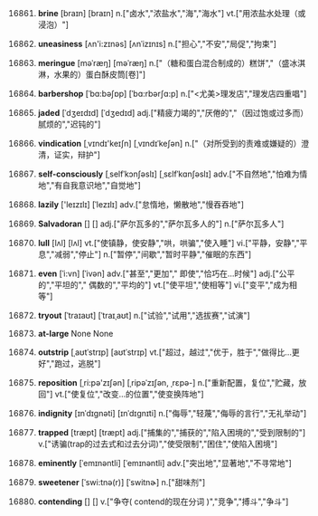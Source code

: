 16861. **brine**
[braɪn]  [braɪn]
n.["卤水","浓盐水","海","海水"]  vt.["用浓盐水处理（或浸泡）"]  

16862. **uneasiness**
[ʌn'i:zɪnəs]  [ʌnˈizɪnɪs]
n.["担心","不安","局促","拘束"]  

16863. **meringue**
[məˈræŋ]  [məˈræŋ]
n.["（糖和蛋白混合制成的）糕饼","（盛冰淇淋，水果的）蛋白酥皮筒[卷]"]  

16864. **barbershop**
[ˈbɑ:bəʃɒp]  [ˈbɑ:rbərʃɑ:p]
n.["<尤美>理发店","理发店四重唱"]  

16865. **jaded**
[ˈdʒeɪdɪd]  [ˈdʒedɪd]
adj.["精疲力竭的","厌倦的","（因过饱或过多而）腻烦的","迟钝的"]  

16866. **vindication**
[ˌvɪndɪ'keɪʃn]  [ˌvɪndɪˈkeʃən]
n.["（对所受到的责难或嫌疑的）澄清，证实，辩护"]  

16867. **self-consciously**
[ˌselfˈkɔnʃəslɪ]  [ˌsɛlfˈkɑnʃəslɪ]
adv.["不自然地","怕难为情地","有自我意识地","自觉地"]  

16868. **lazily**
['leɪzɪlɪ]  [ˈlezɪlɪ]
adv.["怠惰地，懒散地","慢吞吞地"]  

16869. **Salvadoran**
[]  []
adj.["萨尔瓦多的","萨尔瓦多人的"]  n.["萨尔瓦多人"]  

16870. **lull**
[lʌl]  [lʌl]
vt.["使镇静，使安静","哄，哄骗","使入睡"]  vi.["平静，安静","平息","减弱","停止"]  n.["暂停","间歇","暂时平静","催眠的东西"]  

16871. **even**
[ˈi:vn]  [ˈivən]
adv.["甚至","更加"," 即使","恰巧在…时候"]  adj.["公平的","平坦的"," 偶数的","平均的"]  vt.["使平坦","使相等"]  vi.["变平","成为相等"]  

16872. **tryout**
[ˈtraɪaʊt]  [ˈtraɪˌaʊt]
n.["试验","试用","选拔赛","试演"]  

16873. **at-large**
None
None

16874. **outstrip**
[ˌaʊtˈstrɪp]  [aʊtˈstrɪp]
vt.["超过，越过","优于，胜于","做得比…更好","跑过，逃脱"]  

16875. **reposition**
[ˌri:pə'zɪʃən]  [ˌripəˈzɪʃən, ˌrɛpə-]
n.["重新配置，复位","贮藏，放回"]  vt.["使复位","改变…的位置","使变换阵地"]  

16876. **indignity**
[ɪnˈdɪgnəti]  [ɪnˈdɪɡnɪti]
n.["侮辱","轻蔑","侮辱的言行","无礼举动"]  

16877. **trapped**
[træpt]  [træpt]
adj.["捕集的","捕获的","陷入困境的","受到限制的"]  v.["诱骗(trap的过去式和过去分词)","使受限制","困住","使陷入困境"]  

16878. **eminently**
[ˈemɪnəntli]  [ˈemɪnəntli]
adv.["突出地","显著地","不寻常地"]  

16879. **sweetener**
[ˈswi:tnə(r)]  [ˈswitnɚ]
n.["甜味剂"]  

16880. **contending**
[]  []
v.["争夺( contend的现在分词 )","竞争","搏斗","争斗"]  

